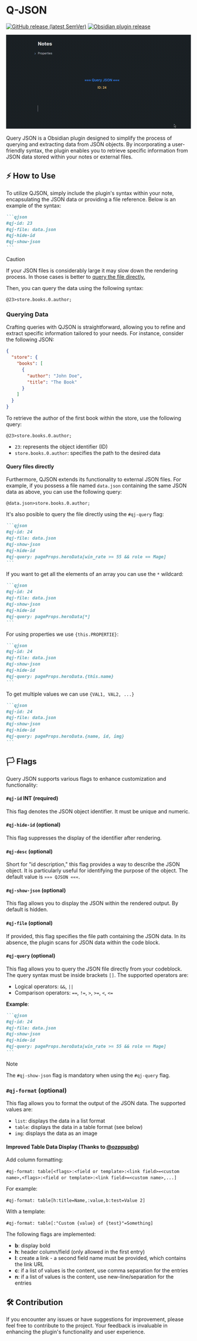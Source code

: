 # Q-JSON

[![GitHub release (latest SemVer)](https://img.shields.io/github/v/release/rooyca/query-json?logo=github&color=ee8449&style=flat-square)](https://github.com/rooyca/query-json/releases/latest)
[![Obsidian plugin release](https://img.shields.io/badge/Obsidian%20plugin%20release-purple?logo=obsidian&style=flat-square)](https://obsidian.md/plugins?id=query-json)

![qj-showcase](qj-showcase.gif)

Query JSON is a Obsidian plugin designed to simplify the process of querying and extracting data from JSON objects. By incorporating a user-friendly syntax, the plugin enables you to retrieve specific information from JSON data stored within your notes or external files.

## ⚡ How to Use

To utilize QJSON, simply include the plugin's syntax within your note, encapsulating the JSON data or providing a file reference. Below is an example of the syntax:

~~~markdown
```qjson
#qj-id: 23
#qj-file: data.json
#qj-hide-id
#qj-show-json
```
~~~

> [!CAUTION]
> If your JSON files is considerably large it may slow down the rendering process. In those cases is better to [query the file directly.](#query-files-directly)

Then, you can query the data using the following syntax:

```
@23>store.books.0.author;
```

### Querying Data

Crafting queries with QJSON is straightforward, allowing you to refine and extract specific information tailored to your needs. For instance, consider the following JSON:

```json
{
  "store": {
    "books": [
      {
        "author": "John Doe",
        "title": "The Book"
      }
    ]
  }
}
```

To retrieve the author of the first book within the store, use the following query:

```
@23>store.books.0.author;
```

- `23`: represents the object identifier (ID)
- `store.books.0.author`: specifies the path to the desired data

#### Query files directly

Furthermore, QJSON extends its functionality to external JSON files. For example, if you possess a file named `data.json` containing the same JSON data as above, you can use the following query:

```
@data.json>store.books.0.author;
```

It's also posible to query the file directly using the `#qj-query` flag:

~~~markdown
```qjson
#qj-id: 24
#qj-file: data.json
#qj-show-json
#qj-hide-id
#qj-query: pageProps.heroData[win_rate >= 55 && role == Mage]
```
~~~

If you want to get all the elements of an array you can use the `*` wildcard:

~~~markdown
```qjson
#qj-id: 24
#qj-file: data.json
#qj-show-json
#qj-hide-id
#qj-query: pageProps.heroData[*]
```
~~~

For using properties we use `{this.PROPERTIE}`:

~~~markdown
```qjson
#qj-id: 24
#qj-file: data.json
#qj-show-json
#qj-hide-id
#qj-query: pageProps.heroData.{this.name}
```
~~~

To get multiple values we can use `{VAL1, VAL2, ...}`

~~~markdown
```qjson
#qj-id: 24
#qj-file: data.json
#qj-show-json
#qj-hide-id
#qj-query: pageProps.heroData.{name, id, img}
```
~~~

## 🏳️ Flags

Query JSON supports various flags to enhance customization and functionality:

#### `#qj-id` INT (required)

This flag denotes the JSON object identifier. It must be unique and numeric.

#### `#qj-hide-id` (optional)

This flag suppresses the display of the identifier after rendering.

#### `#qj-desc` (optional)

Short for "id description," this flag provides a way to describe the JSON object. It is particularly useful for identifying the purpose of the object. The default value is `»»» QJSON «««`.

#### `#qj-show-json` (optional)

This flag allows you to display the JSON within the rendered output. By default is hidden.

#### `#qj-file` (optional)

If provided, this flag specifies the file path containing the JSON data. In its absence, the plugin scans for JSON data within the code block.

#### `#qj-query` (optional)

This flag allows you to query the JSON file directly from your codeblock. The query syntax must be inside brackets `[]`. The supported operators are:

- Logical operators: `&&`, `||`
- Comparison operators: `==`, `!=`, `>`, `>=`, `<`, `<=`

**Example**:

~~~markdown
```qjson
#qj-id: 24
#qj-file: data.json
#qj-show-json
#qj-hide-id
#qj-query: pageProps.heroData[win_rate >= 55 && role == Mage]
```
~~~

> [!NOTE]
> The `#qj-show-json` flag is mandatory when using the `#qj-query` flag.

### `#qj-format` (optional)

This flag allows you to format the output of the JSON data. The supported values are:

- `list`: displays the data in a list format
- `table`: displays the data in a table format (see below)
- `img`: displays the data as an image

#### Improved **Table** Data Display (Thanks to [@ozppupbg](https://github.com/ozppupbg))

Add column formatting:

`#qj-format: table[<flags>:<field or template>:<link field>=<custom name>,<flags>:<field or template>:<link field>=<custom name>,...]`

For example:

`#qj-format: table[h:title=Name,:value,b:test=Value 2]`

With a template:

`#qj-format: table[:"Custom {value} of {test}"=Something]`

The following flags are implemented:

- **b**: display bold
- **h**: header column/field (only allowed in the first entry)
- **l**: create a link - a second field name must be provided, which contains the link URL
- **c**: if a list of values is the content, use comma separation for the entries
- **n**: if a list of values is the content, use new-line/separation for the entries

## 🛠️ Contribution

If you encounter any issues or have suggestions for improvement, please feel free to contribute to the project. Your feedback is invaluable in enhancing the plugin's functionality and user experience.
